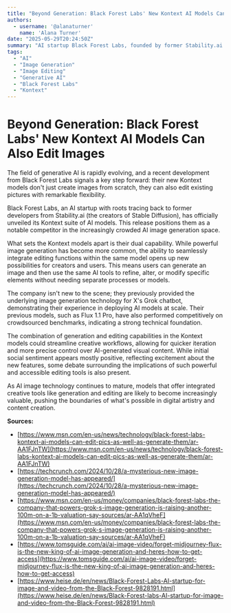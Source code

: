 ```yaml
---
title: "Beyond Generation: Black Forest Labs' New Kontext AI Models Can Also Edit Images"
authors:
  - username: '@alanaturner'
    name: 'Alana Turner'
date: "2025-05-29T20:24:50Z"
summary: "AI startup Black Forest Labs, founded by former Stability.ai developers, has launched its new suite of Kontext models, notable for their ability to both generate entirely new images and perform sophisticated edits on existing ones."
tags:
  - "AI"
  - "Image Generation"
  - "Image Editing"
  - "Generative AI"
  - "Black Forest Labs"
  - "Kontext"
---
```


# Beyond Generation: Black Forest Labs' New Kontext AI Models Can Also Edit Images

The field of generative AI is rapidly evolving, and a recent development from Black Forest Labs signals a key step forward: their new Kontext models don't just create images from scratch, they can also edit existing pictures with remarkable flexibility.

Black Forest Labs, an AI startup with roots tracing back to former developers from Stability.ai (the creators of Stable Diffusion), has officially unveiled its Kontext suite of AI models. This release positions them as a notable competitor in the increasingly crowded AI image generation space.

What sets the Kontext models apart is their dual capability. While powerful image generation has become more common, the ability to seamlessly integrate editing functions within the same model opens up new possibilities for creators and users. This means users can generate an image and then use the same AI tools to refine, alter, or modify specific elements without needing separate processes or models.

The company isn't new to the scene; they previously provided the underlying image generation technology for X's Grok chatbot, demonstrating their experience in deploying AI models at scale. Their previous models, such as Flux 1.1 Pro, have also performed competitively on crowdsourced benchmarks, indicating a strong technical foundation.

The combination of generation and editing capabilities in the Kontext models could streamline creative workflows, allowing for quicker iteration and more precise control over AI-generated visual content. While initial social sentiment appears mostly positive, reflecting excitement about the new features, some debate surrounding the implications of such powerful and accessible editing tools is also present.

As AI image technology continues to mature, models that offer integrated creative tools like generation and editing are likely to become increasingly valuable, pushing the boundaries of what's possible in digital artistry and content creation.

**Sources:**

*   [https://www.msn.com/en-us/news/technology/black-forest-labs-kontext-ai-models-can-edit-pics-as-well-as-generate-them/ar-AA1FJnTW](https://www.msn.com/en-us/news/technology/black-forest-labs-kontext-ai-models-can-edit-pics-as-well-as-generate-them/ar-AA1FJnTW)
*   [https://techcrunch.com/2024/10/28/a-mysterious-new-image-generation-model-has-appeared/](https://techcrunch.com/2024/10/28/a-mysterious-new-image-generation-model-has-appeared/)
*   [https://www.msn.com/en-us/money/companies/black-forest-labs-the-company-that-powers-grok-s-image-generation-is-raising-another-100m-on-a-1b-valuation-say-sources/ar-AA1qVheF](https://www.msn.com/en-us/money/companies/black-forest-labs-the-company-that-powers-grok-s-image-generation-is-raising-another-100m-on-a-1b-valuation-say-sources/ar-AA1qVheF)
*   [https://www.tomsguide.com/ai/ai-image-video/forget-midjourney-flux-is-the-new-king-of-ai-image-generation-and-heres-how-to-get-access](https://www.tomsguide.com/ai/ai-image-video/forget-midjourney-flux-is-the-new-king-of-ai-image-generation-and-heres-how-to-get-access)
*   [https://www.heise.de/en/news/Black-Forest-Labs-AI-startup-for-image-and-video-from-the-Black-Forest-9828191.html](https://www.heise.de/en/news/Black-Forest-labs-AI-startup-for-image-and-video-from-the-Black-Forest-9828191.html)
